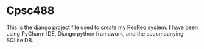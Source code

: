 # Cpsc488

This is the django project file used to create my ResReq system. I have been using PyCharm IDE, Django python framework, and the accompanying SQLite DB.
